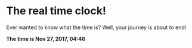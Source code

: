 # The real time clock!

Ever wanted to know what the time is? Well, your journey is about to end!

**The time is Nov 27, 2017, 04:46**